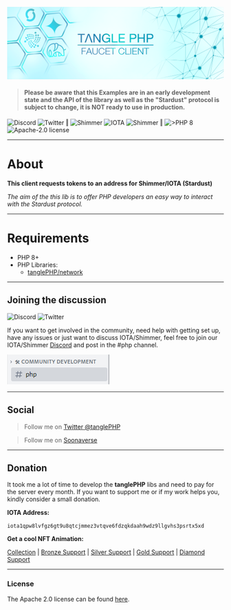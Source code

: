 
![](.meta/Banner.png)

>#### Please be aware that this Examples are in an early development state and the API of the library as well as the "Stardust" protocol is subject to change, it is NOT ready to use in production.

  <a href="https://discord.iota.org/" style="text-decoration:none;"><img src="https://img.shields.io/badge/Discord-9cf.svg?style=social&logo=discord" alt="Discord"></a>
  <a href="https://twitter.com/tanglePHP/" style="text-decoration:none;"><img src="https://img.shields.io/badge/Twitter-@tanglePHP-9cf.svg?style=social&logo=twitter" alt="Twitter"></a> ‖
  <a href="https://www.tanglephp.com/" style="text-decoration:none;"><img src="https://img.shields.io/badge/tanglePHP-grey?style=flat-square&logo=tanglePHP" alt="Shimmer"></a>
  <a href="https://www.iota.org/" style="text-decoration:none;"><img src="https://img.shields.io/badge/IOTA-grey?style=flat-square&logo=iota" alt="IOTA"></a>
  <a href="https://www.shimmer.network/" style="text-decoration:none;"><img src="https://img.shields.io/badge/Shimmer-grey?style=flat-square&logo=shimmer" alt="Shimmer"></a> ‖
  <a href="https://www.php.net/" style="text-decoration:none;"><img src="https://img.shields.io/badge/PHP->= 8.1.x-blue?style=flat-square&logo=php" alt=">PHP 8"></a>
  <a href="https://github.com/iota-community/iota.php/LICENSE" style="text-decoration:none;"><img src="https://img.shields.io/badge/license-Apache--2.0-green?style=flat-square" alt="Apache-2.0 license"></a>

---

# About

**This client requests tokens to an address for Shimmer/IOTA (Stardust)** 

_The aim of the this lib is to offer PHP developers an easy way to interact with the Stardust protocol._ 

---


# Requirements

+ PHP 8+
+ PHP Libraries:
    + [tanglePHP/network](https://github.com/tanglePHP/network)

---

## Joining the discussion

<a href="https://discord.iota.org/" style="text-decoration:none;"><img src="https://img.shields.io/badge/Discord-9cf.svg?style=social&logo=discord" alt="Discord"></a>
<a href="https://twitter.com/tanglePHP/" style="text-decoration:none;"><img src="https://img.shields.io/badge/Twitter-@tanglePHP-9cf.svg?style=social&logo=twitter" alt="Twitter"></a>

If you want to get involved in the community, need help with getting set up, have any issues or just want to discuss IOTA/Shimmer, feel free to join our
IOTA/Shimmer [Discord](https://discord.iota.org/) and post in the #php channel.

![](.meta/Help_DiscordPhpChannel.png)


___

## Social

> Follow me on  [Twitter @tanglePHP](https://twitter.com/tanglePHP)

> Follow me on [Soonaverse](https://soonaverse.com/space/0xb62ff484cb5f512eb0a110055511b3f4a57467a9/overview)

---

## Donation

It took me a lot of time to develop the **tanglePHP** libs and need to pay for the server every month. If you want to support me or if my work helps you, kindly consider a small donation.

**IOTA Address:**
```
iota1qpw8lvfgz6gt9u8qtcjmmez3vtqve6fdzqkdaah9wdz9llgvhs3psrtx5xd
```

**Get a cool NFT Animation:**

[Collection](https://soonaverse.com/space/0xb62ff484cb5f512eb0a110055511b3f4a57467a9/collections) |
[Bronze Support](https://soonaverse.com/collection/0x17597da5756e1dc65d733318195bbd951b8eeb89) | 
[Silver Support](https://soonaverse.com/collection/0x9d4434ae8ac2e53e532ef4e260b408caadb8c917) | 
[Gold Support](https://soonaverse.com/collection/0xfd98a0c6f15a6ce2660c1e3031fa81f1e54e632d) | 
[Diamond Support](https://soonaverse.com/collection/0xbb11d1c78249e93fd49992a55dde2605f87ddbdb)

---

### License

The Apache 2.0 license can be found [here](LICENSE).